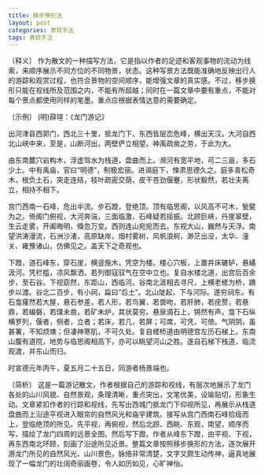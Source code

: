 ```yaml
---
title: 移步换形法
layout: post
categories: 表现手法
tags: 表现手法
---
```


〔释义〕 作为散文的一种描写方法，它是指以作者的足迹和客观事物的流动为线索，来顺序展示不同方位的不同物景，状态。这种写景方法既能准确地反映出行人的游踪和观赏过程，也符合景物的空间顺序，能增强文章的真实感。不过，移步换形只能在视线所及范围之内，不能有所超越；同时在一篇文章中要有重点，不能对每个景点都使用同样的笔墨。重点应根据表情达意的需要确定。

〔示例〕 (明)薛瑄：《龙门游记》

出河津县西郭门，西北三十里，抵龙门下。东西皆层峦危峰，横出天汉。大河自西北山峡中来，至是，山断河出，两壁俨立相望。神禹疏凿之劳，于此为大。

由东南麓穴岩构木，浮虚驾水为栈道，盘曲而上。濒河有宽平地，可二三亩，多石少土。中有禹庙，官曰“明德”，制极宏丽。进谒庭下，悚肃思德久之。庭多青松奇木，根负土石，突走连结，枝叶疏密交荫，皮干苍劲偃蹇，形状毅然，若壮夫离立，相持不相下。

宫门西南一石峰，危出半流。步石蹬，登绝顶。顶有临思阁，以风高不可木，甃甓为之。倚阁门俯视，大河奔湍，三面临激，石峰疑若摇振。北顾巨峡，丹崖翠壁，生云走雾，开阖晦明，倏忽万变。西则连山宛宛而去。东视大山，巍然与天浮。南望洪涛漫流，石洲沙渚，高原缺岸，烟村雾树，风帆浪舸，渺茫出没，太华、潼关、雍豫诸山，仿佛见之。盖天下之奇观也。

下蹬，道石峰东，穿石崖，横竖施木，凭空为楼。楼心穴板，上置井床辘轳，悬繘汲河。凭栏槛，凉风飘洒，若列御寇驭气在空中立也。复自水楼北道，出宫后百余步，至石谷。下视窈然，东距山，西临河。谷南北涯相去寻尺，上横老槎为桥，蹐步以渡。谷北二百步，有小祠，扁曰“后土”。北山陡起，下与河际。遂穷祠东。有石龛窿然若大屋，悬石参差，若人形，若鸟翼，若兽吻，若肝肺，若疣赘，若悬鼎，若编磐，若璞未凿，若矿未炉，其状莫穷。悬泉滴石上，锵然有声。龛下石纵横罗列，偃者，侧者，立者；若床，若几，若屏；可席，可凭，可倚。气阴阴，虽甚署，不知烦燠；但凄神寒肌，不可久处。复自槎桥道由明德宫左历石梯上。东南山腹有道院，地势与临思阁相高下，亦可以眺望河山之胜。遂自石梯下栈道，临流观渡，并东山而归。

时宣德元年丙午，夏五月二十五日，同游者杨景端也。

〔简析〕 这是一篇游记散文，作者根据自己的游踪和视线，有层次地展示了龙门各处的山川风貌、自然景观，条理清晰，重点突出，文笔优美，设喻贴切，形象生动。文章紧扣作者的行踪和视线，先写出西城门抵龙门下仰视所见，再展示从栈道盘曲而上沿途平视进入眼帘的自然风光和庙宇建筑。接写从宫门西南石峰拾级而上，登临绝顶的所见。先平视，再俯视，然后北顾、西眺、东观，南望，顺序而写，描绘了龙门四周的远景全图。然后写下蹬。作者从峰东下蹬，由平视、下视，再东西南北环顾，刻画了沿途所见近景。整篇文章按照移步换形的方法，逐次展开游龙门所见的自然风光、山川景色，脉络非常清楚，文字又颇生动传神，逼真地展现了一幅龙门的壮阔奇丽画卷，令人如历如见，心旷神怡。 